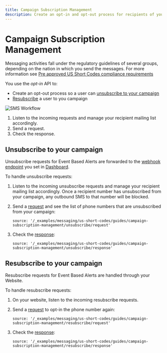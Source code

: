 ```yaml
---
title: Campaign Subscription Management
description: Create an opt-in and opt-out process for recipients of your campaign.
---
```


# Campaign Subscription Management

Messaging activities fall under the regulatory guidelines of several groups, depending on the nation in which you send the messages. For more information see [Pre approved US Short Codes compliance requirements](https://help.nexmo.com/hc/en-us/articles/204015403-Pre-approved-US-Short-Codes-compliance-requirements)

You use the *opt-in* API to:

* Create an opt-out process so a user can [unsubscribe to your campaign](#unsubscribe-to-your-campaign)
* [Resubscribe](#resubscribe-to-your-campaign) a user to you campaign

![SMS Workflow](/assets/images/workflow_campaign_subscription_management.svg)

1. Listen to the incoming requests and manage your recipient mailing list accordingly.
2. Send a request.
3. Check the response.

## Unsubscribe to your campaign

Unsubscribe requests for Event Based Alerts are forwarded to the [webhook endpoint](/concepts/guides/webhooks) you set in [Dashboard](https://dashboard.nexmo.com/private/settings).

To handle unsubscribe requests:

1. Listen to the incoming unsubscribe requests and manage your recipient mailing list accordingly.
Once a recipient number has unsubscribed from your campaign, any outbound SMS to that number will be blocked.

2. Send a [request](/api/sms/us-short-codes/alerts/subscription#request) and see the list of phone numbers that are unsubscribed from your campaign:

    ```tabbed_examples
    source: '/_examples/messaging/us-short-codes/guides/campaign-subscription-management/unsubscribe/request'
    ```

3. Check the [response](/api/sms/us-short-codes/alerts/subscription#response):

    ```tabbed_examples
    source: '/_examples/messaging/us-short-codes/guides/campaign-subscription-management/unsubscribe/response'
    ```

## Resubscribe to your campaign

Resubscribe requests for Event Based Alerts are handled through your Website.

To handle resubscribe requests:

1. On your website, listen to the incoming resubscribe requests.

2. Send a [request](/api/sms/us-short-codes/alerts/subscription#request) to opt-in the phone number again:

    ```tabbed_examples
    source: '/_examples/messaging/us-short-codes/guides/campaign-subscription-management/resubscribe/request'
    ```

3. Check the [response](/api/sms/us-short-codes/alerts/subscription#response):

    ```tabbed_examples
    source: '/_examples/messaging/us-short-codes/guides/campaign-subscription-management/resubscribe/response'
    ```

